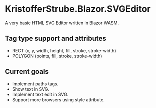 # KristofferStrube.Blazor.SVGEditor
A very basic HTML SVG Editor written in Blazor WASM.

## Tag type support and attributes
- RECT (x, y, width, height, fill, stroke, stroke-width)
- POLYGON (points, fill, stroke, stroke-width)

## Current goals
- Implement paths tags.
- Show text in SVG.
- Implement text edit in SVG.
- Support more browsers using style attribute.
